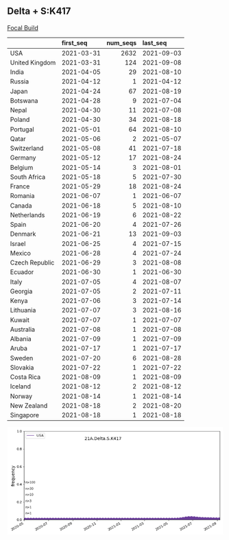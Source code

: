 

## Delta + S:K417
[Focal Build](https://nextstrain.org/groups/neherlab/ncov/21A.Delta.S.K417)

|                | first_seq   |   num_seqs | last_seq   |
|:---------------|:------------|-----------:|:-----------|
| USA            | 2021-03-31  |       2632 | 2021-09-03 |
| United Kingdom | 2021-03-31  |        124 | 2021-09-08 |
| India          | 2021-04-05  |         29 | 2021-08-10 |
| Russia         | 2021-04-12  |          1 | 2021-04-12 |
| Japan          | 2021-04-24  |         67 | 2021-08-19 |
| Botswana       | 2021-04-28  |          9 | 2021-07-04 |
| Nepal          | 2021-04-30  |         11 | 2021-07-08 |
| Poland         | 2021-04-30  |         34 | 2021-08-18 |
| Portugal       | 2021-05-01  |         64 | 2021-08-10 |
| Qatar          | 2021-05-06  |          2 | 2021-05-07 |
| Switzerland    | 2021-05-08  |         41 | 2021-07-18 |
| Germany        | 2021-05-12  |         17 | 2021-08-24 |
| Belgium        | 2021-05-14  |          3 | 2021-08-01 |
| South Africa   | 2021-05-18  |          5 | 2021-07-30 |
| France         | 2021-05-29  |         18 | 2021-08-24 |
| Romania        | 2021-06-07  |          1 | 2021-06-07 |
| Canada         | 2021-06-18  |          5 | 2021-08-10 |
| Netherlands    | 2021-06-19  |          6 | 2021-08-22 |
| Spain          | 2021-06-20  |          4 | 2021-07-26 |
| Denmark        | 2021-06-21  |         13 | 2021-09-03 |
| Israel         | 2021-06-25  |          4 | 2021-07-15 |
| Mexico         | 2021-06-28  |          4 | 2021-07-24 |
| Czech Republic | 2021-06-29  |          3 | 2021-08-08 |
| Ecuador        | 2021-06-30  |          1 | 2021-06-30 |
| Italy          | 2021-07-05  |          4 | 2021-08-07 |
| Georgia        | 2021-07-05  |          2 | 2021-07-11 |
| Kenya          | 2021-07-06  |          3 | 2021-07-14 |
| Lithuania      | 2021-07-07  |          3 | 2021-08-16 |
| Kuwait         | 2021-07-07  |          1 | 2021-07-07 |
| Australia      | 2021-07-08  |          1 | 2021-07-08 |
| Albania        | 2021-07-09  |          1 | 2021-07-09 |
| Aruba          | 2021-07-17  |          1 | 2021-07-17 |
| Sweden         | 2021-07-20  |          6 | 2021-08-28 |
| Slovakia       | 2021-07-22  |          1 | 2021-07-22 |
| Costa Rica     | 2021-08-09  |          1 | 2021-08-09 |
| Iceland        | 2021-08-12  |          2 | 2021-08-12 |
| Norway         | 2021-08-14  |          1 | 2021-08-14 |
| New Zealand    | 2021-08-18  |          2 | 2021-08-20 |
| Singapore      | 2021-08-18  |          1 | 2021-08-18 |

![Overall trends 21A.Delta.S.K417](/overall_trends_figures/overall_trends_21A.Delta.S.K417.png)